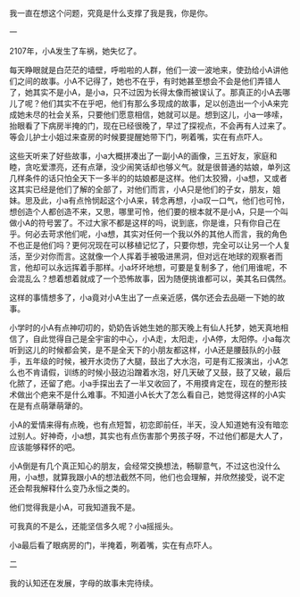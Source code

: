 

我一直在想这个问题，究竟是什么支撑了我是我，你是你。

一

2107年，小A发生了车祸，她失忆了。

每天睁眼就是白茫茫的墙壁，呼啦啦的人群，他们一波一波地来，使劲给小A讲他们之间的故事。小A不记得了，她也不在乎，有时她甚至想会不会是他们弄错人了，她其实不是小A，是小a，只不过因为长得太像而被误认了。那真正的小A去哪儿了呢？他们其实不在乎吧，他们有那么多现成的故事，足以创造出一个小A来完成她未尽的社会关系，只要他们愿意相信，她就可以是。想到这儿，小a一哆嗦，抬眼看了下病房半掩的门，现在已经很晚了，早过了探视点，不会再有人过来了。等会儿护士小姐过来查房的时候要提醒她带下门，咧着嘴，实在有点吓人。

这些天听来了好些故事，小a大概拼凑出了一副小A的画像，三五好友，家庭和睦，贪吃爱漂亮，还有点犟，没少闹笑话却也够义气。就是很普通的姑娘，单列这几样条件的话只怕全天下一多半的的姑娘都是这样。他们太狡猾，小a想，又或者这其实已经是他们了解的全部了，对他们而言，小A只是他们的子女，朋友，姐妹。思及此，小a有点怜悯起这个小A来，转念再想，小a叹一口气，他们也可怜，想创造个人都创造不来，又思，哪里可怜，他们要的根本就不是小A，只是一个叫做小A的符号罢了。不过大家不都是这样的吗，说到底，你是谁，只有你自己在乎。何必去苛求他们呢，小a想，其实对任何一个我以外的其他人而言，我的角色不也正是他们吗？更何况现在可以移植记忆了，只要你想，完全可以让另一个人复活，至少对你而言。这就像一个人挥着手被吸进黑洞，但对远在地球的观察者而言，他却可以永远挥着手那样。小a坏坏地想，可要是复制多了，他们用谁呢，不会混乱么？想着想着就成了一个恐怖故事，因为随便挑谁都可以，美其名曰偶然。

这样的事情想多了，小a竟对小A生出了一点亲近感，偶尔还会去品砸一下她的故事。

小学时的小A有点神叨叨的，奶奶告诉她生她的那天晚上有仙人托梦，她天真地相信了，自此觉得自己是全宇宙的中心，小A走，太阳走，小A停，太阳停。小a每次听到这儿的时候都会笑，是不是全天下的小朋友都这样，小A还是腰鼓队的小鼓手，五年级的时候，被开水烫伤了大腿，鼓出了大水泡，可是有汇报演出，小A怎么也不肯请假，训练的时候小鼓边沿蹭着水泡，好几天破了又鼓，鼓了又破，最后化脓了，还留了疤。小a手探出去了一半又收回了，不用摸肯定在，现在的整形技术做出个疤来不是什么难事。不知道小A长大了怎么看自己，她觉得这样的小A实在是有点萌犟萌犟的。

小A的爱情来得有点晚，也有点短暂，初恋即前任，半天，没人知道她有没有暗恋过别人。好神奇，小a想，其实也有点伤害那个男孩子呀，不过他们都是大人了，应该能够释怀的吧。

小A倒是有几个真正知心的朋友，会经常交换想法，畅聊意气，不过这也没什么用，小a想，就算我跟小A的想法截然不同，他们也会理解，并欣然接受，说不定还会帮我解释什么变乃永恒之类的。

他们觉得我是小A，可我知道我不是。

可我真的不是么，还能坚信多久呢？小a摇摇头。

小a最后看了眼病房的门，半掩着，咧着嘴，实在有点吓人。

二

我的认知还在发展，字母的故事未完待续。
